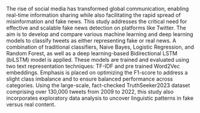 The rise of social media has transformed global communication, enabling real-time 
information sharing while also facilitating the rapid spread of misinformation and fake news. 
This study addresses the critical need for effective and scalable fake news detection on 
platforms like Twitter. The aim is to develop and compare various machine learning and 
deep learning models to classify tweets as either representing fake or real news. A 
combination of traditional classifiers, Naive Bayes, Logistic Regression, and Random Forest, 
as well as a deep learning-based Bidirectional LSTM (biLSTM) model is applied. These 
models are trained and evaluated using two text representation techniques: TF-IDF and pre
trained Word2Vec embeddings. Emphasis is placed on optimizing the F1-score to address a 
slight class imbalance and to ensure balanced performance across categories. 
Using the large-scale, fact-checked TruthSeeker2023 dataset comprising over 130,000 
tweets from 2009 to 2022, this study also incorporates exploratory data analysis to uncover 
linguistic patterns in fake versus real content.
